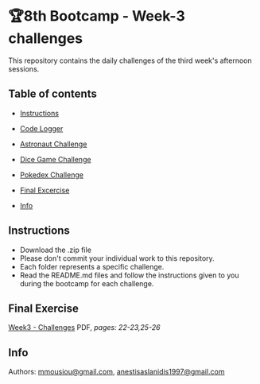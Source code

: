 # 🏆8th Bootcamp - Week-3 challenges
This repository contains the daily challenges of the third week's afternoon sessions.

## Table of contents

- [Instructions](#Instructions)

- [Code Logger](https://github.com/mmousiou/8th-Bootcamp---Week-3-challenges/blob/main/Log%20your%20code/README.md)
  
- [Astronaut Challenge](https://github.com/mmousiou/8th-Bootcamp---Week-3-challenges/blob/main/astronaut%20challenge/README.md)

- [Dice Game Challenge](https://github.com/mmousiou/8th-Bootcamp---Week-3-challenges/blob/main/default/README.md)

- [Pokedex Challenge](https://github.com/mmousiou/8th-Bootcamp---Week-3-challenges/blob/main/default/README.md)

- [Final Excercise](#final-exercise)
  
- [Info](#info)

## Instructions
* Download the .zip file
* Please don't commit your individual work to this repository.
* Each folder represents a specific challenge.
* Read the README.md files and follow the instructions given to you during the bootcamp for each challenge.

## Final Exercise
[Week3 - Challenges](https://github.com/mmousiou/8th-Bootcamp---Week-3-challenges/blob/main/Week%203%20-%20Afternoon%20sessions.pdf) PDF, *pages: 22-23,25-26*

## Info
Authors: mmousiou@gmail.com, anestisaslanidis1997@gmail.com
  
